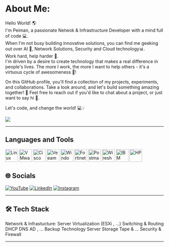 # About Me:
Hello World! 🌎
<br>
I'm Peiman, a passionate Netwok & Infrastructure Developer with a mind full of code 💻.
<br>
When I'm not busy building innovative solutions, you can find me geeking out over AI 🤖, Network Solutions, Security and Cloud technology📊.
<br>Work hard, help harder 💪.<br>
I'm driven by a desire to create technology that makes a real difference in people's lives. The more I work, the more I want to help others - it's a virtuous cycle of awesomeness 🔄!

On this GitHub profile, you'll find a collection of my projects, experiments, and collaborations. Take a look around, and let's build something amazing together! 🚀
Feel free to reach out if you'd like to chat about a project, or just want to say hi 👋.

Let's code, and change the world! 💻💡


[![](https://visitcount.itsvg.in/api?id=PeimanSattari&label=Profile%20Views&color=8&icon=1&pretty=true)](https://visitcount.itsvg.in)

---
## Languages and Tools

<p align="left">
  <img src="https://cdn.jsdelivr.net/npm/simple-icons@v5/icons/linux.svg" alt="Linux" width="40" height="40"/>
  <img src="https://cdn.jsdelivr.net/npm/simple-icons@v5/icons/vmware.svg" alt="VMware" width="40" height="40"/>
  <img src="https://cdn.jsdelivr.net/npm/simple-icons@v5/icons/cisco.svg" alt="Cisco" width="40" height="40"/>
  <img src="https://cdn.jsdelivr.net/npm/simple-icons@v5/icons/veeam.svg" alt="Veeam" width="40" height="40"/>
  <img src="https://cdn.jsdelivr.net/npm/simple-icons@v5/icons/windows.svg" alt="Windows Server" width="40" height="40"/>
  <img src="https://cdn.jsdelivr.net/npm/simple-icons@v5/icons/fortinet.svg" alt="Fortinet" width="40" height="40"/>
  <img src="https://cdn.jsdelivr.net/npm/simple-icons@v5/icons/postman.svg" alt="Postman" width="40" height="40"/>
  <img src="https://cdn.jsdelivr.net/npm/simple-icons@v5/icons/wireshark.svg" alt="Wireshark" width="40" height="40"/>
  <img src="https://cdn.jsdelivr.net/npm/simple-icons@v5/icons/ibm.svg" alt="IBM" width="40" height="40"/>
  <img src="https://cdn.jsdelivr.net/npm/simple-icons@v5/icons/hp.svg" alt="HP" width="40" height="40"/>


</p>





## 🌐 Socials
[![YouTube](https://img.shields.io/badge/YouTube-Channel-red?style=flat&logo=youtube)](https://www.youtube.com/c/peimansattari)
[![LinkedIn](https://img.shields.io/badge/LinkedIn-Profile-blue?style=flat&logo=linkedin)](https://ir.linkedin.com/in/peimansattari)
[![Instagram](https://img.shields.io/badge/Instagram-Profile-pink?style=flat&logo=instagram)](https://www.instagram.com/peimansattari/)


<!--
[![YouTube](https://img.shields.io/badge/-red?style=flat&logo=youtube)](https://www.youtube.com/c/username)
[![Instagram](https://img.shields.io/badge/-pink?style=flat&logo=instagram)](https://www.instagram.com/username/)
[![LinkedIn](https://img.shields.io/badge/-blue?style=flat&logo=linkedin)](https://www.linkedin.com/in/username/)
-->

---
## 🛠 Tech Stack




Network & Infrastucture:
Server Virtualization (ESXi , ...)
Switching & Routing 
DHCP DNS AD , ...
Backup Technology
Server Storage Tape & ...
Security & Firewall


---
